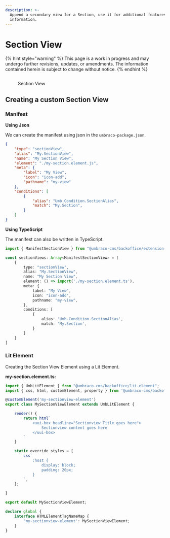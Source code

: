 ```yaml
---
description: >-
  Append a secondary view for a Section, use it for additional features or
  information.
---
```


# Section View

{% hint style="warning" %}
This page is a work in progress and may undergo further revisions, updates, or amendments. The information contained herein is subject to change without notice.
{% endhint %}

<figure><img src="../../../.gitbook/assets/section-views.svg" alt=""><figcaption><p>Section View</p></figcaption></figure>

## Creating a custom Section View

### Manifest

**Using Json**

We can create the manifest using json in the `umbraco-package.json`.

```json
{
	"type": "sectionView",
	"alias": "My.SectionView",
	"name": "My Section View",
	"element": "./my-section.element.js",
	"meta": {
		"label": "My View",
		"icon": "icon-add",
		"pathname": "my-view"
	},
	"conditions": [
		{
			"alias": "Umb.Condition.SectionAlias",
			"match": "My.Section",
		}
	]
}
```

**Using TypeScript**

The manifest can also be written in TypeScript.

```typescript
import { ManifestSectionView } from "@umbraco-cms/backoffice/extension-registry";

const sectionViews: Array<ManifestSectionView> = [
    {
        type: "sectionView",
        alias: "My.SectionView",
        name: "My Section View",
        element: () => import('./my-section.element.ts'),
        meta: {
            label: "My View",
            icon: "icon-add",
			pathname: "my-view",
        },
        conditions: [
            {
                alias: 'Umb.Condition.SectionAlias',
				match: 'My.Section',
            }
        ]
    }
]
```

### Lit Element

Creating the Section View Element using a Lit Element.


**my-section.element.ts:**
```typescript
import { UmbLitElement } from "@umbraco-cms/backoffice/lit-element";
import { css, html, customElement, property } from '@umbraco-cms/backoffice/external/lit';

@customElement('my-sectionview-element')
export class MySectionViewElement extends UmbLitElement {

    render() {
        return html`
            <uui-box headline="Sectionview Title goes here">
                Sectionview content goes here
            </uui-box>
        `
    }

    static override styles = [
        css`
			:host {
				display: block;
                padding: 20px;
			}
		`,
    ];

}

export default MySectionViewElement;

declare global {
    interface HTMLElementTagNameMap {
        'my-sectionview-element': MySectionViewElement;
    }
}

```
